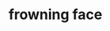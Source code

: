 ---
layout: smileys&emotion
title: frowning face
emoji: frowning_face
permalink: ☹.html
image: assets/img/3moji/frowning_face.png
---